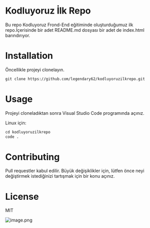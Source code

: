 # Kodluyoruz İlk Repo

Bu repo Kodluyoruz Frond-End eğitiminde oluşturduğumuz ilk repo.İçerisinde bir adet README.md dosyası bir adet de index.html barındırıyor.

# Installation

Öncellikle projeyi clonelayın.

```markdown
git clone https://github.com/legendary62/kodluyoruzilkrepo.git

```

# Usage

Projeyi cloneladıktan sonra Visual Studio Code programında açınız.

Linux için:

```markdown
cd kodluyoruzilkrepo
code .
```
# Contributing
                                                       
Pull requestler kabul edilir. Büyük değişiklikler için, lütfen önce neyi değiştirmek istediğinizi tartışmak için bir konu açınız.


# License

MIT

![image.png][def]

[def]: https://kodluyoruz.org/wp-content/uploads/2022/05/kodluyoruz_yatay_slogan-300x35.png
